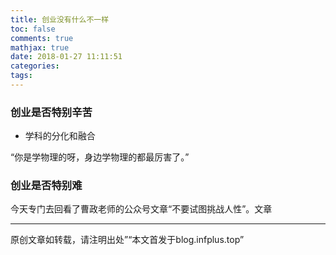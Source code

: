 ```yaml
---
title: 创业没有什么不一样
toc: false
comments: true
mathjax: true
date: 2018-01-27 11:11:51
categories:
tags:
---
```



### 创业是否特别辛苦 ###

- 学科的分化和融合

“你是学物理的呀，身边学物理的都最厉害了。”

### 创业是否特别难 ###
今天专门去回看了曹政老师的公众号文章“不要试图挑战人性”。文章

----------------
原创文章如转载，请注明出处”“本文首发于blog.infplus.top”
